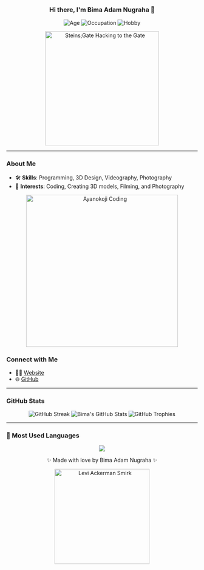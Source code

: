 <h3 align="center">Hi there, I'm Bima Adam Nugraha 👋</h3>

<p align="center">
  <img src="https://img.shields.io/badge/Age-22-blue" alt="Age">
  <img src="https://img.shields.io/badge/Occupation-Mechanic-success" alt="Occupation">
  <img src="https://img.shields.io/badge/Hobby-Programming, 3D Design, Videography, Photography-purple" alt="Hobby">
</p>

<p align="center">
  <img src="https://i.gifer.com/5IPv.gif" width="300" alt="Steins;Gate Hacking to the Gate">
</p>

---

### About Me

- 🛠 **Skills**: Programming, 3D Design, Videography, Photography
- 🌟 **Interests**: Coding, Creating 3D models, Filming, and Photography

<p align="center">
  <img src="https://i.pinimg.com/originals/54/20/06/5420068e3e5cfd016e6b0628f4a80dc8.gif" width="400" alt="Ayanokoji Coding">
</p>

### Connect with Me

- 👨‍💻 [Website](https://bimaadamrin.my.id)
- 🌐 [GitHub](https://github.com/bimaadam)

---

### GitHub Stats

<p align="center">
  <img src="https://github-readme-streak-stats.herokuapp.com/?user=bimaadam&theme=tokyonight&hide_border=true" alt="GitHub Streak">
  <img src="https://github-readme-stats.vercel.app/api?username=bimaadam&show_icons=true&theme=tokyonight&hide_border=true" alt="Bima's GitHub Stats">
  <img src="https://github-profile-trophy.vercel.app/?username=bimaadam&theme=tokyonight&margin-w=15&no-frame=true" alt="GitHub Trophies">
</p>

---

### 🧠 Most Used Languages

<p align="center">
<img src="https://github-readme-stats.vercel.app/api/top-langs/?username=bimaadam&theme=tokyonight&hide=html,php,htm" />

</p>


<p align="center">✨ Made with love by Bima Adam Nugraha ✨</p>

<p align="center">
  <img src="https://i.pinimg.com/originals/a9/45/6e/a9456e08cc14c6b083b01356822a30cf.gif" width="250" alt="Levi Ackerman Smirk">
</p>
